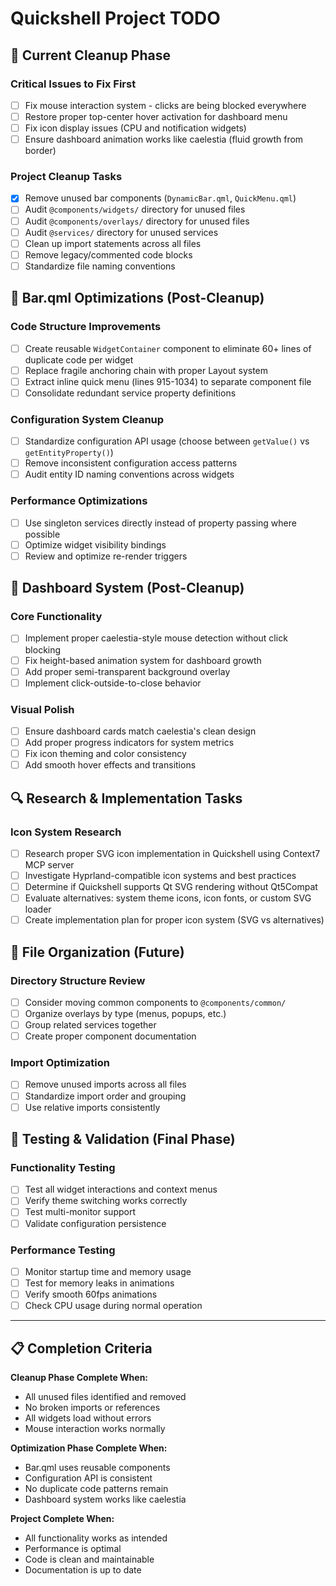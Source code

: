 # Quickshell Project TODO

## 🧹 Current Cleanup Phase

### Critical Issues to Fix First
- [ ] Fix mouse interaction system - clicks are being blocked everywhere
- [ ] Restore proper top-center hover activation for dashboard menu
- [ ] Fix icon display issues (CPU and notification widgets)
- [ ] Ensure dashboard animation works like caelestia (fluid growth from border)

### Project Cleanup Tasks
- [x] Remove unused bar components (`DynamicBar.qml`, `QuickMenu.qml`)
- [ ] Audit `@components/widgets/` directory for unused files
- [ ] Audit `@components/overlays/` directory for unused files  
- [ ] Audit `@services/` directory for unused services
- [ ] Clean up import statements across all files
- [ ] Remove legacy/commented code blocks
- [ ] Standardize file naming conventions

## 🔧 Bar.qml Optimizations (Post-Cleanup)

### Code Structure Improvements
- [ ] Create reusable `WidgetContainer` component to eliminate 60+ lines of duplicate code per widget
- [ ] Replace fragile anchoring chain with proper Layout system
- [ ] Extract inline quick menu (lines 915-1034) to separate component file
- [ ] Consolidate redundant service property definitions

### Configuration System Cleanup  
- [ ] Standardize configuration API usage (choose between `getValue()` vs `getEntityProperty()`)
- [ ] Remove inconsistent configuration access patterns
- [ ] Audit entity ID naming conventions across widgets

### Performance Optimizations
- [ ] Use singleton services directly instead of property passing where possible
- [ ] Optimize widget visibility bindings
- [ ] Review and optimize re-render triggers

## 🎨 Dashboard System (Post-Cleanup)

### Core Functionality
- [ ] Implement proper caelestia-style mouse detection without click blocking
- [ ] Fix height-based animation system for dashboard growth
- [ ] Add proper semi-transparent background overlay
- [ ] Implement click-outside-to-close behavior

### Visual Polish
- [ ] Ensure dashboard cards match caelestia's clean design
- [ ] Add proper progress indicators for system metrics
- [ ] Fix icon theming and color consistency
- [ ] Add smooth hover effects and transitions

## 🔍 Research & Implementation Tasks

### Icon System Research
- [ ] Research proper SVG icon implementation in Quickshell using Context7 MCP server
- [ ] Investigate Hyprland-compatible icon systems and best practices  
- [ ] Determine if Quickshell supports Qt SVG rendering without Qt5Compat
- [ ] Evaluate alternatives: system theme icons, icon fonts, or custom SVG loader
- [ ] Create implementation plan for proper icon system (SVG vs alternatives)

## 📁 File Organization (Future)

### Directory Structure Review
- [ ] Consider moving common components to `@components/common/`
- [ ] Organize overlays by type (menus, popups, etc.)
- [ ] Group related services together
- [ ] Create proper component documentation

### Import Optimization
- [ ] Remove unused imports across all files
- [ ] Standardize import order and grouping
- [ ] Use relative imports consistently

## 🧪 Testing & Validation (Final Phase)

### Functionality Testing
- [ ] Test all widget interactions and context menus
- [ ] Verify theme switching works correctly
- [ ] Test multi-monitor support
- [ ] Validate configuration persistence

### Performance Testing  
- [ ] Monitor startup time and memory usage
- [ ] Test for memory leaks in animations
- [ ] Verify smooth 60fps animations
- [ ] Check CPU usage during normal operation

---

## 📋 Completion Criteria

**Cleanup Phase Complete When:**
- All unused files identified and removed
- No broken imports or references
- All widgets load without errors
- Mouse interaction works normally

**Optimization Phase Complete When:**
- Bar.qml uses reusable components
- Configuration API is consistent
- No duplicate code patterns remain
- Dashboard system works like caelestia

**Project Complete When:**
- All functionality works as intended
- Performance is optimal
- Code is clean and maintainable
- Documentation is up to date